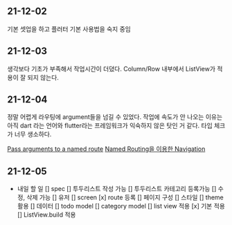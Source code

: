 ## 21-12-02

기본 셋업을 하고 플러터 기본 사용법을 숙지 중임

## 21-12-03

생각보다 기초가 부족해서 작업시간이 더뎠다.
Column/Row 내부에서 ListView가 적용이 잘 되지 않는다.

## 21-12-04

정말 어렵게 라우팅에 argument들을 넘길 수 있었다.
작업에 속도가 안 나오는 이유는 아직 dart 라는 언어와 flutter라는 프레임워크가
익숙하지 않은 탓인 거 같다. 타입 체크가 너무 생소하다.

[Pass arguments to a named route](https://flutter-ko.dev/docs/cookbook/navigation/navigate-with-arguments)
[Named Routing을 이용한 Navigation](https://seizemymoment.tistory.com/51)


## 21-12-05

- 내일 할 일
  [] spec
    [] 투두리스트 작성 가능
    [] 투두리스트 카테고리 등록가능
    [] 수정, 삭제 가능
  [] 유저
  [] screen
    [x] route 등록
    [] 페이지 구성
  [] 스타일
    [] theme 활용
  [] 데이터
    [] todo model
    [] category model
  [] list view 적용
    [x] 기본 적용
    [] ListView.build 적용
